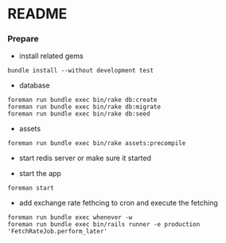 README
======

### Prepare

- install related gems

```
bundle install --without development test
```

- database

```
foreman run bundle exec bin/rake db:create
foreman run bundle exec bin/rake db:migrate
foreman run bundle exec bin/rake db:seed
```

- assets

```
foreman run bundle exec bin/rake assets:precompile
```

- start redis server or make sure it started

- start the app

```
foreman start
```

- add exchange rate fethcing to cron and execute the fetching

```
foreman run bundle exec whenever -w
foreman run bundle exec bin/rails runner -e production 'FetchRateJob.perform_later'
```
